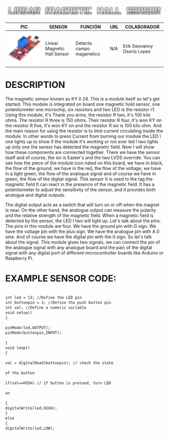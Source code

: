![](LMAGNETICHALL.png)

PIC | SENSOR | FUNCIÓN | URL | COLABORADOR
------------ | -------------| -------------| -------------| -------------
![](LMHSENSOR.jpg) | Linear Magnetic Hall Sensor | Detecta campo magenetico | N/A | Erik Geovanny Osorio Lopez

# DESCRIPTION 
The magnetic sensor known as KY 0 24. This is a module itself so let's get started.
This module is integrated on board one magnetic hold sensor, one
potentiometer one microchip, six resistors and two LED is the
resistor r1. Using this module, it's Thank you arms, the resistor R
two, it's 100 kilo ohms. The resistor R three is 150 ohms. Their
resistor R four, it's won KY on the resistor R five, it's won KY on
and the resistor R six is 100 kilo ohm. And the main reason for using
the resistor is to limit current circulating inside the module. In other
words to press Current from burning our module the LED l one
lights up to show if the module it's working or not ever led l two
lights up only one the sensor has detected the magnetic field. Now I
will show how these components are connected together. There we
have the sensor itself and of course, the six is Easter's and the two
LVDS override. You can see how the piece of the module icon nated
on this board, we have in black, the flow of the ground, we have in
the red, the flow of the voltage, we have in a light green, the flow of
the analogue signal and of course we have in green, the flow of the
digital signal. This sensor It is used to the tag the magnetic field It
can react in the presence of the magnetic field. It has a potentiometer
to adjust the sensitivity of the sensor, and it provides both analogue 
and digital outputs.


The digital output acts as a switch that will turn on or off when
the magnet is near. On the other hand, the analogue output can measure
the polarity and the relative strength of the magnetic field. 
When a magnetic field is detected by the sensor, the LED l two will light up.
Let's talk about the pins. The pins in this module are four.
We have the ground pin with G sign. We have the voltage pin with the plus sign.
We have the analogue pin with A 0 sine. And of course we have the
digital pin with the 0 sign. So let's talk about the signal. This module
gives two signals, we can connect the pin of the analogue signal with
any analogue board and the pain of the digital signal with any digital
port of different microcontroller boards like Arduino or Raspberry
Pi.

# EXAMPLE SENSOR CODE:
```Arduino Uno

int led = 13; //Define the LED pin
int buttonpin = 3; //Define the push button pin
int val; //Define a numeric variable
void setup()
{

pinMode(led,OUTPUT);
pinMode(buttonpin,INPUT);

}
void loop()
{

val = digitalRead(buttonpin); // check the state

of the button

if(val==HIGH) // if button is pressed, turn LED

on

{
digitalWrite(led,HIGH);
}
else
{
digitalWrite(led,LOW);

```
